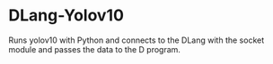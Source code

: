 # DLang-Yolov10
Runs yolov10 with Python and connects to the DLang with the socket module and passes the data to the D program.
